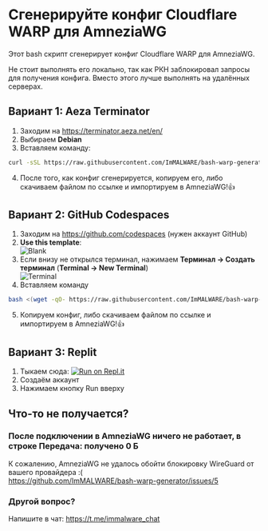 # Сгенерируйте конфиг Cloudflare WARP для AmneziaWG
Этот bash скрипт сгенерирует конфиг Cloudflare WARP для AmneziaWG.

Не стоит выполнять его локально, так как РКН заблокировал запросы для получения конфига. Вместо этого лучше выполнять на удалённых серверах.

## Вариант 1: Aeza Terminator
1. Заходим на https://terminator.aeza.net/en/
2. Выбираем **Debian**
3. Вставляем команду:
```bash
curl -sSL https://raw.githubusercontent.com/ImMALWARE/bash-warp-generator/main/warp_generator.sh | bash
```
4. После того, как конфиг сгенерируется, копируем его, либо скачиваем файлом по ссылке и импортируем в AmneziaWG!👍
## Вариант 2: GitHub Codespaces
1. Заходим на https://github.com/codespaces (нужен аккаунт GitHub)
2. **Use this template**: \
![Blank](https://i.imgur.com/NzHCrZO.png)
3. Если внизу не открылся терминал, нажимаем **Терминал -> Создать терминал** (**Terminal -> New Terminal**) \
![Terminal](https://i.imgur.com/O1wzkyP.png)
4. Вставляем команду
```bash
bash <(wget -qO- https://raw.githubusercontent.com/ImMALWARE/bash-warp-generator/main/warp_generator.sh)
```
5. Копируем конфиг, либо скачиваем файлом по ссылке и импортируем в AmneziaWG!👍
## Вариант 3: Replit
1. Тыкаем сюда: [![Run on Repl.it](https://repl.it/badge/github/replit/upm)](https://replit.com/new/github/ImMALWARE/bash-warp-generator)
2. Создаём аккаунт
3. Нажимаем кнопку Run вверху


## Что-то не получается?
### После подключении в AmneziaWG ничего не работает, в строке **Передача**: получено 0 Б
К сожалению, AmneziaWG не удалось обойти блокировку WireGuard от вашего провайдера :( \
https://github.com/ImMALWARE/bash-warp-generator/issues/5

### Другой вопрос?
Напишите в чат: https://t.me/immalware_chat
